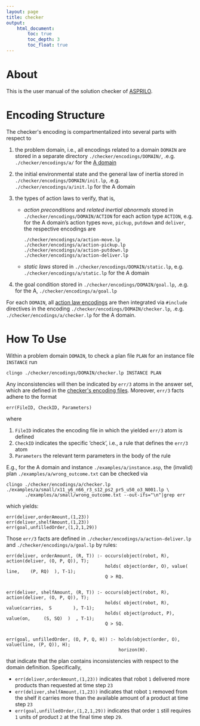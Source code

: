 ```yaml
---
layout: page
title: checker
output:
    html_document:
        toc: true
        toc_depth: 3
        toc_float: true
---
```


# About

This is the user manual of the solution checker of [ASPRILO](index.md).


# Encoding Structure

The checker's encoding is compartmentalized into several parts with respect to

1.  the problem domain, i.e., all encodings related to a domain `DOMAIN` are stored in a separate
    directory `./checker/encodings/DOMAIN/`, .e.g. `./checker/encodings/a/` for the [A
    domain](specification.md)

2.  the initial environmental state and the general law of inertia stored in
    `./checker/encodings/DOMAIN/init.lp`, .e.g. `./checker/encodings/a/init.lp` for the A
    domain

3.  <a id="action-laws"></a>the types of action laws to verify, that is,
    -   *action preconditions* and *related inertial abnormals* stored in
        `./checker/encodings/DOMAIN/ACTION` for each action type `ACTION`, e.g. for the A
        domain&rsquo;s action types `move`, `pickup`, `putdown` and `deliver`, the respective
        encodings are

            ./checker/encodings/a/action-move.lp
            ./checker/encodings/a/action-pickup.lp
            ./checker/encodings/a/action-putdown.lp
            ./checker/encodings/a/action-deliver.lp

    -   *static laws* stored in `./checker/encodings/DOMAIN/static.lp`,
        e.g. `./checker/encodings/a/static.lp` for the A domain

4.  the goal condition stored in `./checker/encodings/DOMAIN/goal.lp`, .e.g. for the A,
    `./checker/encodings/a/goal.lp`

For each `DOMAIN`, all [action law encodings](#action-laws) are then integrated via `#include` directives in the
encoding `./checker/encodings/DOMAIN/checker.lp`, .e.g.  `./checker/encodings/a/checker.lp`
for the A domain.


# How To Use

Within a problem domain `DOMAIN`, to check a plan file `PLAN` for an instance file
`INSTANCE` run

    clingo ./checker/encodings/DOMAIN/checker.lp INSTANCE PLAN

Any inconsistencies will then be indicated by `err/3` atoms in the answer set, which are defined
in the [checker's encoding files](#-encoding-structure). Moreover, `err/3` facts adhere to the format

    err(FileID, CheckID, Parameters)

where

1. `FileID` indicates the encoding file in which the yielded `err/3` atom is defined
2. `CheckID` indicates the specific &rsquo;check&rsquo;, i.e., a rule that defines the `err/3` atom
3. `Parameters` the relevant term parameters in the body of the rule

E.g., for the A domain and instance `./examples/a/instance.asp`, the (invalid) plan
`./examples/a/wrong_outcome.txt` can be checked via

    clingo ./checker/encodings/a/checker.lp ./examples/a/small/x11_y6_n66_r3_s12_ps2_pr5_u50_o3_N001.lp \
           ./examples/a/small/wrong_outcome.txt --out-ifs="\n"|grep err

which yields:

    err(deliver,orderAmount,(1,23))
    err(deliver,shelfAmount,(1,23))
    err(goal,unfilledOrder,(1,2,1,29))

Those `err/3` facts are defined in `./checker/encodings/a/action-deliver.lp` and
`./checker/encodings/a/goal.lp` by rules:

    err(deliver, orderAmount, (R, T)) :- occurs(object(robot, R), action(deliver, (O, P, Q)), T);
                                         holds( object(order, O), value( line,    (P, RQ)  ), T-1);
                                         Q > RQ.


    err(deliver, shelfAmount, (R, T)) :- occurs(object(robot, R),   action(deliver, (O, P, Q)), T);
                                         holds( object(robot, R),   value(carries,  S        ), T-1);
                                         holds( object(product, P), value(on,     (S, SQ)  )  , T-1);
                                         Q > SQ.


    err(goal, unfilledOrder, (O, P, Q, H)) :- holds(object(order, O), value(line, (P, Q)), H);
                                              horizon(H).

that indicate that the plan contains inconsistencies with respect to the domain definition. Specifically,

- `err(deliver,orderAmount,(1,23))` indicates that robot `1` delivered more products than requested
  at time step `23`
- `err(deliver,shelfAmount,(1,23))` indicates that robot `1` removed from the shelf it carries more
  than the available amount of a product at time step `23`
- `err(goal,unfilledOrder,(1,2,1,29))` indicates that order `1` still requires `1` units of product
  `2` at the final time step `29`.
